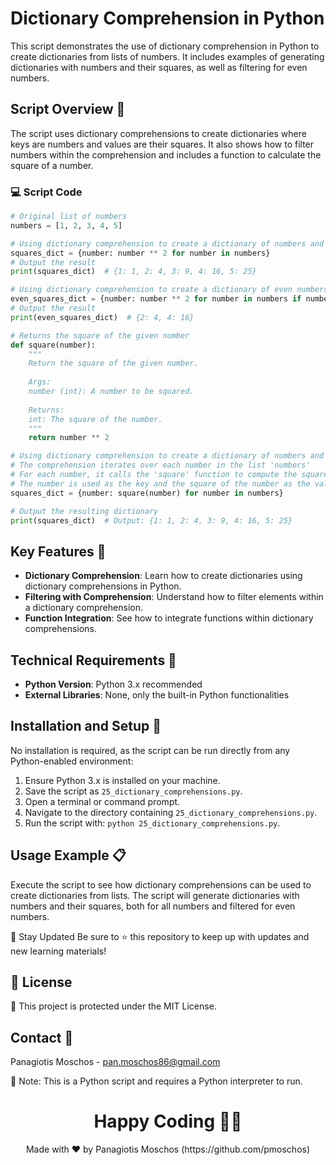 # Dictionary Comprehension in Python

This script demonstrates the use of dictionary comprehension in Python to create dictionaries from lists of numbers. It includes examples of generating dictionaries with numbers and their squares, as well as filtering for even numbers.

## Script Overview 📘

The script uses dictionary comprehensions to create dictionaries where keys are numbers and values are their squares. It also shows how to filter numbers within the comprehension and includes a function to calculate the square of a number.

### :computer: Script Code

```python
# Original list of numbers
numbers = [1, 2, 3, 4, 5]

# Using dictionary comprehension to create a dictionary of numbers and their squares
squares_dict = {number: number ** 2 for number in numbers}
# Output the result
print(squares_dict)  # {1: 1, 2: 4, 3: 9, 4: 16, 5: 25}

# Using dictionary comprehension to create a dictionary of even numbers and their squares
even_squares_dict = {number: number ** 2 for number in numbers if number % 2 == 0}
# Output the result
print(even_squares_dict)  # {2: 4, 4: 16}

# Returns the square of the given number
def square(number):
    """
    Return the square of the given number.
    
    Args:
    number (int): A number to be squared.
    
    Returns:
    int: The square of the number.
    """
    return number ** 2

# Using dictionary comprehension to create a dictionary of numbers and their squares
# The comprehension iterates over each number in the list 'numbers'
# For each number, it calls the 'square' function to compute the square of the number
# The number is used as the key and the square of the number as the value in the resulting dictionary
squares_dict = {number: square(number) for number in numbers}

# Output the resulting dictionary
print(squares_dict)  # Output: {1: 1, 2: 4, 3: 9, 4: 16, 5: 25}
```

## Key Features 🌟
- **Dictionary Comprehension**: Learn how to create dictionaries using dictionary comprehensions in Python.
- **Filtering with Comprehension**: Understand how to filter elements within a dictionary comprehension.
- **Function Integration**: See how to integrate functions within dictionary comprehensions.

## Technical Requirements 🔧
- **Python Version**: Python 3.x recommended
- **External Libraries**: None, only the built-in Python functionalities

## Installation and Setup 🚀
No installation is required, as the script can be run directly from any Python-enabled environment:

1. Ensure Python 3.x is installed on your machine.
2. Save the script as `25_dictionary_comprehensions.py`.
3. Open a terminal or command prompt.
4. Navigate to the directory containing `25_dictionary_comprehensions.py`.
5. Run the script with: `python 25_dictionary_comprehensions.py`.

## Usage Example 📋
Execute the script to see how dictionary comprehensions can be used to create dictionaries from lists. The script will generate dictionaries with numbers and their squares, both for all numbers and filtered for even numbers.

📢 Stay Updated
Be sure to ⭐ this repository to keep up with updates and new learning materials!

## 📄 License
🔐 This project is protected under the MIT License.

## Contact 📧
Panagiotis Moschos - pan.moschos86@gmail.com

🔗 Note: This is a Python script and requires a Python interpreter to run.

<h1 align="center">Happy Coding 👨‍💻</h1>
<p align="center">
  Made with ❤️ by Panagiotis Moschos (https://github.com/pmoschos)
</p>
